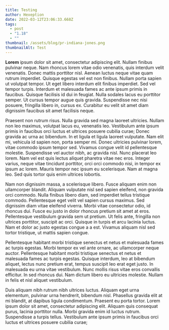 ```yaml
---
title: Testing
author: Hexeption
date: 2022-03-12T23:06:33.668Z
tags:
  - post
  - "1.18"
  - ""
thumbnail: /assets/blog/pr-indiana-jones.png
thumbnailAlt: Test
---
```

**Lorem** ipsum dolor sit amet, consectetur adipiscing elit. Nullam finibus pulvinar neque. Nam rhoncus lorem vitae odio venenatis, quis interdum velit venenatis. Donec mattis porttitor nisl. Aenean luctus neque vitae quam rutrum imperdiet. Quisque egestas vel est non finibus. Nullam porta sapien ut volutpat tempor. Ut eget libero interdum elit finibus imperdiet. Sed vel tempor turpis. Interdum et malesuada fames ac ante ipsum primis in faucibus. Quisque facilisis id dui in feugiat. Nulla sodales lacus eu porttitor semper. Ut cursus tempor augue quis gravida. Suspendisse nec nisi posuere, fringilla libero in, cursus ex. Curabitur eu velit sit amet diam dignissim faucibus sit amet facilisis neque.

Praesent non rutrum risus. Nulla gravida sed magna laoreet ultricies. Nullam non leo maximus, volutpat lacus eu, venenatis leo. Vestibulum ante ipsum primis in faucibus orci luctus et ultrices posuere cubilia curae; Donec gravida ac urna ac bibendum. In et ligula et ligula laoreet vulputate. Nam elit mi, vehicula id sapien non, porta semper mi. Donec ultricies pulvinar lorem, vitae commodo ipsum tempor sed. Vivamus congue velit id pellentesque molestie. Suspendisse vel auctor nibh, ac gravida nisl. Nunc placerat leo lorem. Nam vel est quis lectus aliquet pharetra vitae nec eros. Integer varius, neque vitae tincidunt porttitor, orci orci commodo nisi, in tempor ex ipsum ac lorem. Mauris tempor nec ipsum eu scelerisque. Nam at magna leo. Sed quis tortor quis enim ultrices lobortis.

Nam non dignissim massa, a scelerisque libero. Fusce aliquam enim non ullamcorper blandit. Aliquam vulputate nisl sed sapien eleifend, non gravida orci commodo. Nulla finibus libero diam, sed imperdiet tellus tristique commodo. Pellentesque eget velit vel sapien cursus maximus. Sed dignissim diam vitae eleifend viverra. Morbi vitae consectetur odio, id rhoncus dui. Fusce eu justo in dolor rhoncus pretium sit amet at eros. Pellentesque vestibulum gravida sem ut pretium. Ut felis ante, fringilla non ultrices porttitor, suscipit ac orci. Quisque in turpis et arcu lacinia luctus. Nam et dolor ac justo egestas congue a a est. Vivamus aliquam nisl sed tortor tristique, ut mattis sapien congue.

Pellentesque habitant morbi tristique senectus et netus et malesuada fames ac turpis egestas. Morbi tempor ex vel ante ornare, ac ullamcorper neque auctor. Pellentesque habitant morbi tristique senectus et netus et malesuada fames ac turpis egestas. Quisque interdum, leo at bibendum aliquet, lectus nunc pretium erat, tempus suscipit leo erat eget justo. In malesuada eu urna vitae vestibulum. Nunc mollis risus vitae eros convallis efficitur. In sed rhoncus dui. Nam dictum libero eu ultricies molestie. Nullam in felis et nisl aliquet vestibulum.

Duis aliquam nibh rutrum nibh ultrices luctus. Aliquam eget urna elementum, pulvinar urna hendrerit, bibendum nisl. Phasellus gravida elit at mi blandit, at dapibus ligula condimentum. Praesent eu porta tortor. Lorem ipsum dolor sit amet, consectetur adipiscing elit. Aliquam quis consequat purus, lacinia porttitor nulla. Morbi gravida enim id luctus rutrum. Suspendisse a turpis tellus. Vestibulum ante ipsum primis in faucibus orci luctus et ultrices posuere cubilia curae;